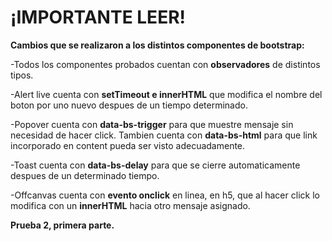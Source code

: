 # ¡IMPORTANTE LEER!

**Cambios que se realizaron a los distintos componentes de bootstrap:**

-Todos los componentes probados cuentan con **observadores** de distintos tipos.

-Alert live cuenta con **setTimeout e innerHTML** que modifica el nombre del boton por uno nuevo despues de un tiempo determinado.

-Popover cuenta con **data-bs-trigger** para que muestre mensaje sin necesidad de hacer click. Tambien cuenta con **data-bs-html** para que link incorporado en content pueda ser visto adecuadamente.

-Toast cuenta con **data-bs-delay** para que se cierre automaticamente despues de un determinado tiempo.

-Offcanvas cuenta con **evento onclick** en linea, en h5, que al hacer click lo modifica con un **innerHTML** hacia otro mensaje asignado.



**Prueba 2, primera parte.**
